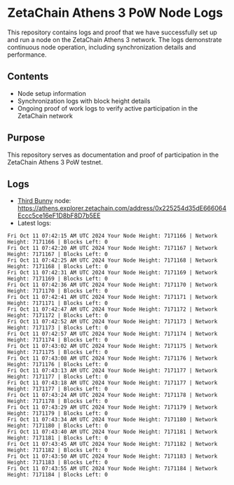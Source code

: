 # ZetaChain Athens 3 PoW Node Logs
This repository contains logs and proof that we have successfully set up and run a node on the ZetaChain Athens 3 network. The logs demonstrate continuous node operation, including synchronization details and performance.

## Contents
- Node setup information
- Synchronization logs with block height details
- Ongoing proof of work logs to verify active participation in the ZetaChain network

## Purpose
This repository serves as documentation and proof of participation in the ZetaChain Athens 3 PoW testnet.

## Logs

- [Third Bunny](https://thirdbunny.xyz/) node: https://athens.explorer.zetachain.com/address/0x225254d35dE666064Eccc5ce16eF1D8bF8D7b5EE
- Latest logs:
```
Fri Oct 11 07:42:15 AM UTC 2024 Your Node Height: 7171166 | Network Height: 7171166 | Blocks Left: 0
Fri Oct 11 07:42:20 AM UTC 2024 Your Node Height: 7171167 | Network Height: 7171167 | Blocks Left: 0
Fri Oct 11 07:42:25 AM UTC 2024 Your Node Height: 7171168 | Network Height: 7171168 | Blocks Left: 0
Fri Oct 11 07:42:31 AM UTC 2024 Your Node Height: 7171169 | Network Height: 7171169 | Blocks Left: 0
Fri Oct 11 07:42:36 AM UTC 2024 Your Node Height: 7171170 | Network Height: 7171170 | Blocks Left: 0
Fri Oct 11 07:42:41 AM UTC 2024 Your Node Height: 7171171 | Network Height: 7171171 | Blocks Left: 0
Fri Oct 11 07:42:47 AM UTC 2024 Your Node Height: 7171172 | Network Height: 7171172 | Blocks Left: 0
Fri Oct 11 07:42:52 AM UTC 2024 Your Node Height: 7171173 | Network Height: 7171173 | Blocks Left: 0
Fri Oct 11 07:42:57 AM UTC 2024 Your Node Height: 7171174 | Network Height: 7171174 | Blocks Left: 0
Fri Oct 11 07:43:02 AM UTC 2024 Your Node Height: 7171175 | Network Height: 7171175 | Blocks Left: 0
Fri Oct 11 07:43:08 AM UTC 2024 Your Node Height: 7171176 | Network Height: 7171176 | Blocks Left: 0
Fri Oct 11 07:43:13 AM UTC 2024 Your Node Height: 7171177 | Network Height: 7171177 | Blocks Left: 0
Fri Oct 11 07:43:18 AM UTC 2024 Your Node Height: 7171177 | Network Height: 7171177 | Blocks Left: 0
Fri Oct 11 07:43:24 AM UTC 2024 Your Node Height: 7171178 | Network Height: 7171178 | Blocks Left: 0
Fri Oct 11 07:43:29 AM UTC 2024 Your Node Height: 7171179 | Network Height: 7171179 | Blocks Left: 0
Fri Oct 11 07:43:34 AM UTC 2024 Your Node Height: 7171180 | Network Height: 7171180 | Blocks Left: 0
Fri Oct 11 07:43:40 AM UTC 2024 Your Node Height: 7171181 | Network Height: 7171181 | Blocks Left: 0
Fri Oct 11 07:43:45 AM UTC 2024 Your Node Height: 7171182 | Network Height: 7171182 | Blocks Left: 0
Fri Oct 11 07:43:50 AM UTC 2024 Your Node Height: 7171183 | Network Height: 7171183 | Blocks Left: 0
Fri Oct 11 07:43:55 AM UTC 2024 Your Node Height: 7171184 | Network Height: 7171184 | Blocks Left: 0
```
